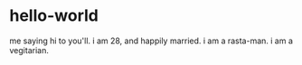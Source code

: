 # hello-world
me saying hi to you'll.
i am 28, and happily married.
i am a rasta-man.
i am a vegitarian.
